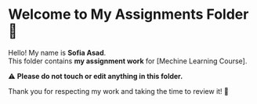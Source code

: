 # Welcome to My Assignments Folder 👋

Hello! My name is **Sofia Asad**.  
This folder contains **my assignment work** for [Mechine Learning Course].  

⚠️ **Please do not touch or edit anything in this folder.**  



Thank you for respecting my work and taking the time to review it! 🙏

